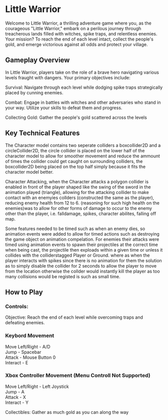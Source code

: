 # Little Warrior

Welcome to Little Warrior, a thrilling adventure game where you, as the courageous "Little Warrior," embark on a perilous journey through treacherous lands filled with witches, spike traps, and relentless enemies. Your mission? To reach the end of each level intact, collect the people's gold, and emerge victorious against all odds and protect your village.

## Gameplay Overview

In Little Warrior, players take on the role of a brave hero navigating various levels fraught with dangers. Your primary objectives include:

Survival: Navigate through each level while dodging spike traps strategically placed by cunning enemies.

Combat: Engage in battles with witches and other adversaries who stand in your way. Utilize your skills to defeat them and progress.

Collecting Gold: Gather the people's gold scattered across the levels

## Key Technical Features

The Character model contains two seperate colliders a boxcollider2D and a circleCollider2D, the circle collider is placed on the lower half of the character model
to allow for smoother movement and reduce the ammount of times the collider could get caught on surrounding colliders, the boxcollider2D being placed on the top half simply 
because it fits the character model better.

Character Attacking, when the Character attacks a polygon collider is enabled in front of the player shaped like the swing of the sword in the animation played (triangle), allowing for the attacking collider to make contact with an enemyies collders (constructed the same as the player), reducing enemy health from 12 to 6. (reasoning for such high health on the enemies)was to allow for other forms of damage to occur to the enemy other than the player, i.e. falldamage, spikes, character abilites, falling off map.

Some features needed to be timed such as when an enemy dies, so animation events were added to allow for timed actions such as destroying the game object on animation compelation. For enemies their attacks were timed using animation events to spawn their projectiles at the correct time when being cast, the projectile then exploads within a given time or unless it collides with the colliderstagged Player or Ground. where as when the player interacts with spikes since there is no animation for them the solution as to simply disable the collider for 2 seconds to allow the player to move from the location otherwise the collder would instantly kill the player as too many collisions would be registed is such as small time.

## How to Play

### Controls: 

Objective: Reach the end of each level while overcoming traps and defeating enemies.

### Keybord Movement

Move Left/Right - A/D                                                                                                                                                            
Jump - Spacebar                                                                                                                                                                  
Attack - Mouse Button 0                                                                                                                                                          
Interact - E

### Xbox Controller Movement (Menu Controll Not Supported)

Move Left/Right - Left Joystick                                                                                                                                                 
Jump - A                                                                                                                                                                        
Attack - X                                                                                                                                                                       
Interact - Y                                                                                                                                                                    

Collectibles: Gather as much gold as you can along the way
